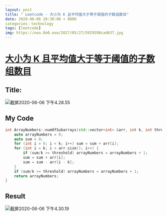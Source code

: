 ```yaml
---
layout: post
title: " Leetcode - 大小为 K 且平均值大于等于阈值的子数组数目"
date: 2020-06-06 20:30:00 + 0800
categories：technology
tags: [leetcode]
img: https://ooo.0o0.ooo/2017/05/27/5929398cad637.jpg
---
```


# [大小为 K 且平均值大于等于阈值的子数组数目](https://leetcode-cn.com/problems/number-of-sub-arrays-of-size-k-and-average-greater-than-or-equal-to-threshold/)

## Title:



![截屏2020-06-06 下午4.28.55](https://tva1.sinaimg.cn/large/007S8ZIlly1gfing49luzj310c0n8adn.jpg)

## My Code

```C++
int ArrayNumbers::numOfSubarrays(std::vector<int> &arr, int k, int threshold) {
    auto arrayNumbers = 0;
    auto sum = 0;
    for (int i = 0; i < k; i++) sum = sum + arr[i];
    for (int i = k; i < arr.size(); i++) {
        if (sum/k >= threshold) arrayNumbers = arrayNumbers + 1;
        sum = sum + arr[i];
        sum = sum - arr[i - k];
    }
    if (sum/k >= threshold) arrayNumbers = arrayNumbers + 1;
    return arrayNumbers;
}
```



## Result

![截屏2020-06-06 下午4.30.19](https://tva1.sinaimg.cn/large/007S8ZIlly1gfinhjo0hdj30y40a4wfn.jpg)

